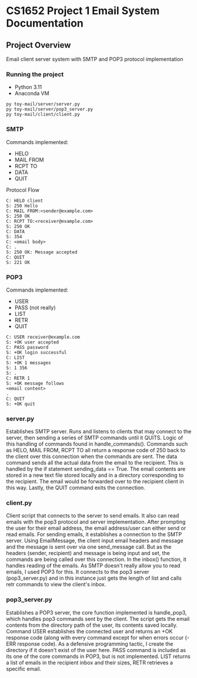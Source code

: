 # CS1652 Project 1 Email System Documentation

## Project Overview

Email client server system with SMTP and POP3 protocol implementation

### Running the project
- Python 3.11
- Anaconda VM 
```
py toy-mail/server/server.py
py toy-mail/server/pop3_server.py
py toy-mail/client/client.py
```

### SMTP

Commands implemented:
- HELO
- MAIL FROM
- RCPT TO
- DATA
- QUIT

Protocol Flow

```
C: HELO client
S: 250 Hello
C: MAIL FROM:<sender@example.com>
S: 250 OK
C: RCPT TO:<receiver@example.com>
S: 250 OK
C: DATA
S: 354
C: <email body>
C: .
S: 250 OK: Message accepted
C: QUIT
S: 221 OK
```


### POP3

Commands implemented:
- USER
- PASS (not really)
- LIST
- RETR
- QUIT

```
C: USER receiver@example.com
S: +OK user accepted
C: PASS password
S: +OK login successful
C: LIST
S: +OK 1 messages
S: 1 356
S: .
C: RETR 1
S: +OK message follows
<email content>
.
C: QUIT
S: +OK quit
```

### server.py
Establishes SMTP server. Runs and listens to clients that may connect to the server, then sending a series of SMTP commands until it QUITS. Logic of this handling of commands found in handle_commands(). Commands such as HELO,
MAIL FROM, RCPT TO all return a response code of 250 back to the client over this connection when the commands are sent. The data command sends all the actual data from the email to the recipient. This is handled by
the if statement sending_data == True. The email contents are stored in a new text file stored locally and in a directory corresponding to the recipient. The email would be forwarded over to the recipient client in this way.
Lastly, the QUIT command exits the connection.

### client.py
Client script that connects to the server to send emails. It also can read emails with the pop3 protocol and server implementation. After prompting the user for their email address, the email address/user can either 
send or read emails. For sending emails, it establishes a connection to the SMTP server. Using EmailMessage, the client input email headers and message and the message is sent over via one send_message call. But as the headers
(sender, recipient) and message is being input and set, the commands are being called over this connection. In the inbox() function, it handles reading of the emails. As SMTP doesn't really allow you to read emails, I used
POP3 for this. It connects to the pop3 server (pop3_server.py) and in this instance just gets the length of list and calls retr commands to view the client's inbox.

### pop3_server.py
Establishes a POP3 server, the core function implemented is handle_pop3, which handles pop3 commands sent by the client. The script gets the email contents from the directory path of the user, its contents saved locally.
Command USER establishes the connected user and returns an +OK response code (along with every command except for when errors occur (-ERR response code). As a defensive programming tactic, I create the directory if it doesn't
exist of the user here. PASS command is included as its one of the core commands in POP3, but is not implemented. LIST returns a list of emails in the recipient inbox and their sizes, RETR retrieves a specific email.
